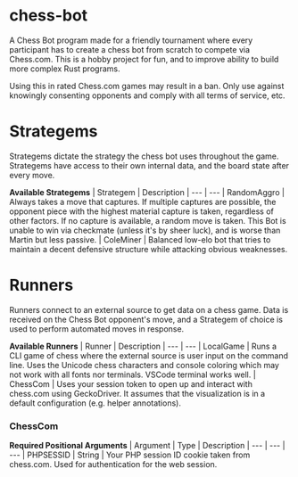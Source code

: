 # chess-bot

A Chess Bot program made for a friendly tournament where every participant has to create a chess bot from scratch to compete via Chess.com. This is a hobby project for fun, and to improve ability to build more complex Rust programs.

Using this in rated Chess.com games may result in a ban. Only use against knowingly consenting opponents and comply with all terms of service, etc.


# Strategems

Strategems dictate the strategy the chess bot uses throughout the game. Strategems have access to their own internal data, and the board state after every move.


__Available Strategems__
| Strategem     | Description
| ---           | ---
| RandomAggro   | Always takes a move that captures. If multiple captures are possible, the opponent piece with the highest material capture is taken, regardless of other factors. If no capture is available, a random move is taken. This Bot is unable to win via checkmate (unless it's by sheer luck), and is worse than Martin but less passive.
| ColeMiner     | Balanced low-elo bot that tries to maintain a decent defensive structure while attacking obvious weaknesses.

# Runners

Runners connect to an external source to get data on a chess game. Data is received on the Chess Bot opponent's move, and a Strategem of choice is used to perform automated moves in response.

__Available Runners__
| Runner        | Description
| ---           | ---
| LocalGame     | Runs a CLI game of chess where the external source is user input on the command line. Uses the Unicode chess characters and console coloring which may not work with all fonts nor terminals. VSCode terminal works well.
| ChessCom      | Uses your session token to open up and interact with chess.com using GeckoDriver. It assumes that the visualization is in a default configuration (e.g. helper annotations).


### ChessCom
__Required Positional Arguments__
| Argument      | Type          | Description
| ---           | ---           | ---
| PHPSESSID     | String        | Your PHP session ID cookie taken from chess.com. Used for authentication for the web session.
